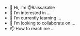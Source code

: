 - 👋 Hi, I’m @Raissakalile
- 👀 I’m interested in ...
- 🌱 I’m currently learning ...
- 💞️ I’m looking to collaborate on ...
- 📫 How to reach me ...

<!---
Raissakalile/Raissakalile is a ✨ special ✨ repository because its `README.md` (this file) appears on your GitHub profile.
You can click the Preview link to take a look at your changes.
--->
